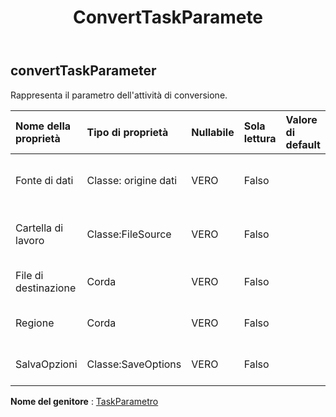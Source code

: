 ﻿---
title: ConvertTaskParamete
second_title: Aspose.Cells Cloud Documen
type: docs
url: /it/specification/model/converttaskparameter/
description: "Aspose.Cells Specifica del modello cloud: ConvertTaskParameter. Gestisci facilmente Excel e altri fogli di calcolo con funzionalità come apertura, generazione, modifica, divisione, unione, confronto e conversione"
kwords: Excel, Office, Foglio di calcolo, Cloud REST API, ConvertTaskParameter
weight: 50
---
## **convertTaskParameter**

 Rappresenta il parametro dell'attività di conversione.

| Nome della proprietà| Tipo di proprietà| Nullabile| Sola lettura| Valore di default| Descrizione|
|:- |:- |:- |:- |:- |:- |
| Fonte di dati| Classe: origine dati| VERO| Falso|| Rappresenta l'origine dati dell'oggetto attività.|
| Cartella di lavoro| Classe:FileSource| VERO| Falso|| Rappresenta l'origine dati dell'oggetto attività.|
| File di destinazione| Corda| VERO| Falso|| Rappresenta il file di destinazione.|
| Regione| Corda| VERO| Falso|| Rappresenta l'area dati Excel.|
| SalvaOpzioni| Classe:SaveOptions| VERO| Falso|| Rappresenta le opzioni di salvataggio.|

**Nome del genitore** : [TaskParametro](/specification/model/taskparameter)

